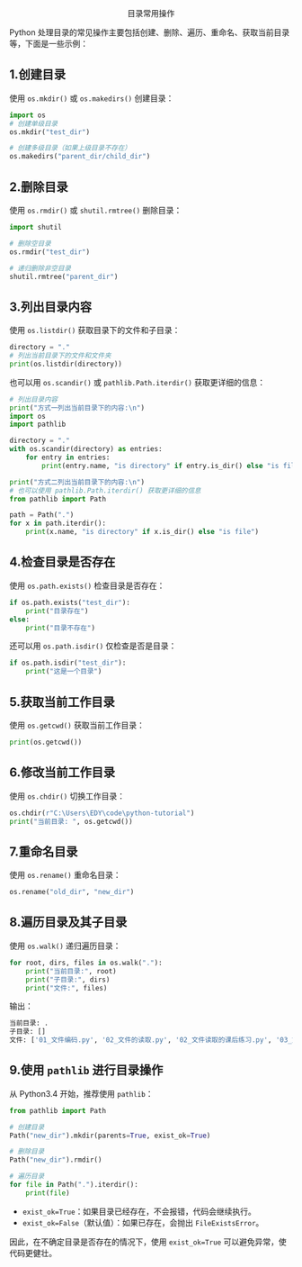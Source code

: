 <p style="text-align:center;">目录常用操作</p>

Python 处理目录的常见操作主要包括创建、删除、遍历、重命名、获取当前目录等，下面是一些示例：

## 1.创建目录

使用 `os.mkdir()` 或 `os.makedirs()` 创建目录：

```python
import os
# 创建单级目录
os.mkdir("test_dir")

# 创建多级目录（如果上级目录不存在）
os.makedirs("parent_dir/child_dir")
```

## 2.删除目录

使用 `os.rmdir()` 或 `shutil.rmtree()` 删除目录：

```python
import shutil

# 删除空目录
os.rmdir("test_dir")

# 递归删除非空目录
shutil.rmtree("parent_dir")
```

## 3.列出目录内容

使用 `os.listdir()` 获取目录下的文件和子目录：

```python
directory = "."
# 列出当前目录下的文件和文件夹
print(os.listdir(directory))
```

也可以用 `os.scandir()` 或 `pathlib.Path.iterdir()` 获取更详细的信息：

```python
# 列出目录内容
print("方式一列出当前目录下的内容:\n")
import os
import pathlib

directory = "."
with os.scandir(directory) as entries:
    for entry in entries:
        print(entry.name, "is directory" if entry.is_dir() else "is file")

print("方式二列出当前目录下的内容:\n")
# 也可以使用 pathlib.Path.iterdir() 获取更详细的信息
from pathlib import Path

path = Path(".")
for x in path.iterdir():
    print(x.name, "is directory" if x.is_dir() else "is file")
```

## 4.检查目录是否存在

使用 `os.path.exists()` 检查目录是否存在：

```python
if os.path.exists("test_dir"):
    print("目录存在")
else:
    print("目录不存在")
```

还可以用 `os.path.isdir()` 仅检查是否是目录：

```python
if os.path.isdir("test_dir"):
    print("这是一个目录")
```

## 5.获取当前工作目录

使用 `os.getcwd()` 获取当前工作目录：

```python
print(os.getcwd())
```

## 6.修改当前工作目录

使用 `os.chdir()` 切换工作目录：

```python
os.chdir(r"C:\Users\EDY\code\python-tutorial")
print("当前目录: ", os.getcwd())
```

## 7.重命名目录

使用 `os.rename()` 重命名目录：

```python
os.rename("old_dir", "new_dir")
```

## 8.遍历目录及其子目录

使用 `os.walk()` 递归遍历目录：

```python
for root, dirs, files in os.walk("."):
    print("当前目录:", root)
    print("子目录:", dirs)
    print("文件:", files)
```

输出：

```bash
当前目录: .
子目录: []
文件: ['01_文件编码.py', '02_文件的读取.py', '02_文件读取的课后练习.py', '03_文件写入.py', '04_文件操作综合案例.py', '05_目录常用操作.py', 'bill.txt', 'word.txt', 'word.txt.bak', '__init__.py']
```

## 9.使用 `pathlib` 进行目录操作

从 Python3.4 开始，推荐使用 `pathlib`：

```python
from pathlib import Path

# 创建目录
Path("new_dir").mkdir(parents=True, exist_ok=True)

# 删除目录
Path("new_dir").rmdir()

# 遍历目录
for file in Path(".").iterdir():
    print(file)
```

* `exist_ok=True`：如果目录已经存在，不会报错，代码会继续执行。
* `exist_ok=False`（默认值）：如果已存在，会抛出 `FileExistsError`。

因此，在不确定目录是否存在的情况下，使用 `exist_ok=True` 可以避免异常，使代码更健壮。